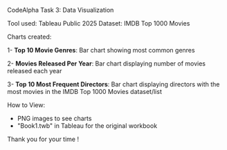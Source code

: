 CodeAlpha Task 3: Data Visualization

Tool used: Tableau Public 2025
Dataset: IMDB Top 1000 Movies

Charts created:

1- **Top 10 Movie Genres**: Bar chart showing most common genres

2- **Movies Released Per Year**: Bar chart displaying number of movies released each year

3- **Top 10 Most Frequent Directors**: Bar chart displaying directors with the most movies in the IMDB Top 1000 Movies dataset/list

How to View:
- PNG images to see charts
- "Book1.twb" in Tableau for the original workbook

Thank you for your time !
